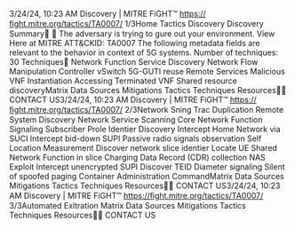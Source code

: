 3/24/24, 10:23 AM Discovery | MITRE FiGHT™
https://ﬁght.mitre.org/tactics/TA0007/ 1/3Home Tactics Discovery
Discovery
Summary󰅂 󰅂
The adversary is trying to  gure out your environment. View
Here at MITRE ATT&CKID: TA0007
The following metadata
fields are relevant to the
behavior in context of 5G
systems.
Number of techniques: 30
Techniques󰅀
Network Function Service Discovery
Network Flow Manipulation
Controller
vSwitch
5G-GUTI reuse
Remote Services
Malicious VNF Instantiation
Accessing Terminated VNF
Shared resource discoveryMatrix Data Sources Mitigations Tactics Techniques Resources󰍝󰇙
CONTACT US3/24/24, 10:23 AM Discovery | MITRE FiGHT™
https://ﬁght.mitre.org/tactics/TA0007/ 2/3Network Sni ng
Tra c Duplication
Remote System Discovery
Network Service Scanning
Core Network Function Signaling
Subscriber Pro le Identi er Discovery
Intercept Home Network via SUCI
Intercept bid-down SUPI
Passive radio signals observation
Self Location Measurement
Discover network slice identi er
Locate UE
Shared Network Function in slice
Charging Data Record (CDR) collection
NAS Exploit
Intercept unencrypted SUPI
Discover TEID
Diameter signaling
Silent of spoofed paging
Container Administration CommandMatrix Data Sources Mitigations Tactics Techniques Resources󰍝󰇙
CONTACT US3/24/24, 10:23 AM Discovery | MITRE FiGHT™
https://ﬁght.mitre.org/tactics/TA0007/ 3/3Automated Ex ltration
Matrix Data Sources Mitigations Tactics Techniques Resources󰍝󰇙
CONTACT US